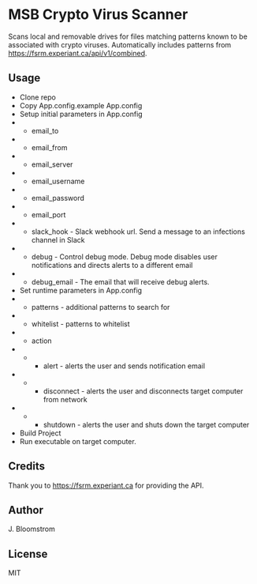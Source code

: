 # MSB Crypto Virus Scanner

Scans local and removable drives for files matching patterns known to be associated with crypto viruses.  Automatically includes patterns from https://fsrm.experiant.ca/api/v1/combined.

## Usage

 - Clone repo
 - Copy App.config.example App.config
 - Setup initial parameters in App.config
 - - email_to
 - - email_from
 - - email_server
 - - email_username
 - - email_password
 - - email_port
 - - slack_hook - Slack webhook url. Send a message to an infections channel in Slack
 - - debug - Control debug mode. Debug mode disables user notifications and directs alerts to a different email
 - - debug_email - The email that will receive debug alerts.
 - Set runtime parameters in App.config
 - - patterns - additional patterns to search for
 - - whitelist - patterns to whitelist
 - - action
 - - - alert - alerts the user and sends notification email
 - - - disconnect - alerts the user and disconnects target computer from network
 - - - shutdown - alerts the user and shuts down the target computer
 - Build Project
 - Run executable on target computer.
 
 ## Credits
 
 Thank you to https://fsrm.experiant.ca for providing the API.
 
 ## Author
 J. Bloomstrom
 
 ## License
 MIT
 
 